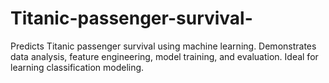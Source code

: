 # Titanic-passenger-survival-
 Predicts Titanic passenger survival using machine learning. Demonstrates data analysis, feature engineering, model training, and evaluation. Ideal for learning classification modeling.
